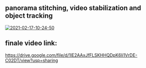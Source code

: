 ## panorama stitching, video stabilization and object tracking
<a href="https://ibb.co/cNqTQBq"><img src="https://i.ibb.co/tbRCDGR/2021-02-17-10-24-50.png" alt="2021-02-17-10-24-50" border="0"></a>

## finale video link: 
https://drive.google.com/file/d/1lE2AAxJfFLSKHHQDpK6li1VrDE-C02DT/view?usp=sharing
